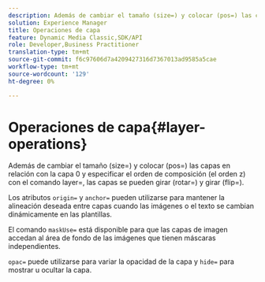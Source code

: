 ```yaml
---
description: Además de cambiar el tamaño (size=) y colocar (pos=) las capas en relación con la capa 0 y especificar el orden de composición (el orden z) con el comando layer=, las capas se pueden girar (rotar=) y girar (flip=).
solution: Experience Manager
title: Operaciones de capa
feature: Dynamic Media Classic,SDK/API
role: Developer,Business Practitioner
translation-type: tm+mt
source-git-commit: f6c97606d7a4209427316d7367013ad9585a5cae
workflow-type: tm+mt
source-wordcount: '129'
ht-degree: 0%

---
```



# Operaciones de capa{#layer-operations}

Además de cambiar el tamaño (size=) y colocar (pos=) las capas en relación con la capa 0 y especificar el orden de composición (el orden z) con el comando layer=, las capas se pueden girar (rotar=) y girar (flip=).

Los atributos `origin=` y `anchor=` pueden utilizarse para mantener la alineación deseada entre capas cuando las imágenes o el texto se cambian dinámicamente en las plantillas.

El comando `maskUse=` está disponible para que las capas de imagen accedan al área de fondo de las imágenes que tienen máscaras independientes.

`opac=` puede utilizarse para variar la opacidad de la capa y  `hide=` para mostrar u ocultar la capa.
